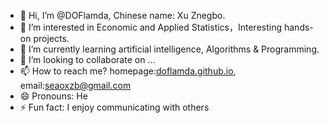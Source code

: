 - 👋 Hi, I’m @DOFlamda, Chinese name: Xu Znegbo.
- 👀 I’m interested in Economic and Applied Statistics，Interesting hands-on projects.
- 🌱 I’m currently learning artificial intelligence, Algorithms & Programming.
- 💞️ I’m looking to collaborate on ...
- 📫 How to reach me? homepage:[doflamda.github.io](https://doflamda.github.io/), email:seaoxzb@gmail.com
- 😄 Pronouns: He
- ⚡ Fun fact: I enjoy communicating with others

<!---
DOFlamda/DOFlamda is a ✨ special ✨ repository because its `README.md` (this file) appears on your GitHub profile.
You can click the Preview link to take a look at your changes.
--->
